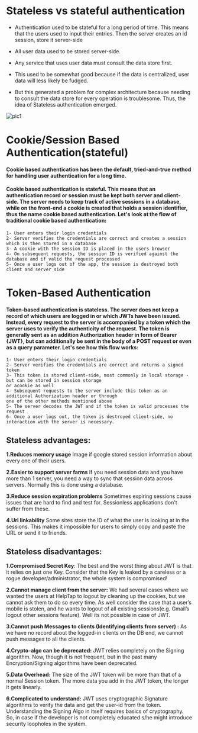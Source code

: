 # Stateless vs stateful authentication
- Authentication used to be stateful for a long period of time. This means that the users used to input their entries. Then the server creates an id session, store it server-side

- All user data used to be stored server-side.

- Any service that uses user data must consult the data store first.

- This used to be somewhat good because if the data is centralized, user data will less likely be fudged.

- But this generated a problem for complex architecture because needing to consult the data store for every operation is troublesome. Thus, the idea of Stateless authentication emerged.


![pic1](https://cdn.auth0.com/blog/cookies-vs-tokens/cookie-token-auth.png)


# Cookie/Session Based Authentication(stateful)

#### Cookie based authentication has been the default, tried-and-true method for handling user authentication for a long time.

#### Cookie based authentication is stateful. This means that an authentication record or session must be kept both server and client-side. The server needs to keep track of active sessions in a database, while on the front-end a cookie is created that holds a session identifier, thus the name cookie based authentication. Let's look at the flow of traditional cookie based authentication:

    1- User enters their login credentials
    2- Server verifies the credentials are correct and creates a session which is then stored in a database
    3- A cookie with the session ID is placed in the users browser
    4- On subsequent requests, the session ID is verified against the database and if valid the request processed
    5- Once a user logs out of the app, the session is destroyed both client and server side

#  Token-Based Authentication

#### Token-based authentication is stateless. The server does not keep a record of which users are logged in or which JWTs have been issued. Instead, every request to the server is accompanied by a token which the server uses to verify the authenticity of the request. The token is generally sent as an addition Authorization header in form of Bearer {JWT}, but can additionally be sent in the body of a POST request or even as a query parameter. Let's see how this flow works:


    1- User enters their login credentials
    2- Server verifies the credentials are correct and returns a signed token
    3- This token is stored client-side, most commonly in local storage - but can be stored in session storage
    or acookie as well
    4- Subsequent requests to the server include this token as an additional Authorization header or through
    one of the other methods mentioned above
    5- The server decodes the JWT and if the token is valid processes the request
    6- Once a user logs out, the token is destroyed client-side, no interaction with the server is necessary.
    
   ## Stateless advantages:

**1.Reduces memory usage** Image if google stored session information about every one of their users.

**2.Easier to support server farms** If you need session data and you have more than 1 server, you need a way to sync that session data across servers. Normally this is done using a database.

**3.Reduce session expiration problems** Sometimes expiring sessions cause issues that are hard to find and test for. Sessionless applications don't suffer from these.

**4.Url linkability** Some sites store the ID of what the user is looking at in the sessions. This makes it impossible for users to simply copy and paste the URL or send it to friends.

## Stateless disadvantages:

**1.Compromised Secret Key**: The best and the worst thing about JWT is that it relies on just one Key. Consider that the Key is leaked by a careless or a rogue developer/administrator, the whole system is compromised!

**2.Cannot manage client from the server:** We had several cases where we wanted the users at HelpTap to logout by cleaning up the cookies, but we cannot ask them to do so every time. As well consider the case that a user’s mobile is stolen, and he wants to logout of all existing sessions(e.g. Gmail’s logout other sessions feature). Well its not possible in case of JWT.

**3.Cannot push Messages to clients (Identifying clients from server) :** As we have no record about the logged-in clients on the DB end, we cannot push messages to all the clients.

**4.Crypto-algo can be deprecated:** JWT relies completely on the Signing algorithm. Now, though it is not frequent, but in the past many Encryption/Signing algorithms have been deprecated.

**5.Data Overhead:** The size of the JWT token will be more than that of a normal Session token. The more data you add in the JWT token, the longer it gets linearly.

**6.Complicated to understand:** JWT uses cryptographic Signature algorithms to verify the data and get the user-id from the token. Understanding the Signing Algo in itself requires basics of cryptography. So, in case if the developer is not completely educated s/he might introduce security loopholes in the system.
